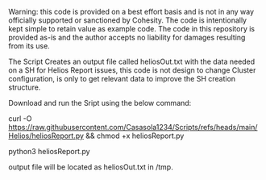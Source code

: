 Warning: this code is provided on a best effort basis and is not in any way officially supported or sanctioned by Cohesity. The code is intentionally kept simple to retain value as example code. The code in this repository is provided as-is and the author accepts no liability for damages resulting from its use.

The Script Creates an output file called heliosOut.txt with the data needed on a SH for Helios Report issues, this code is not design to change Cluster configuration, is only to get relevant data to improve the SH creation structure.

Download and run the Sript using the below command:

curl -O https://raw.githubusercontent.com/Casasola1234/Scripts/refs/heads/main/Helios/heliosReport.py && chmod +x heliosReport.py

python3 heliosReport.py 

output file will be located as heliosOut.txt in /tmp.
